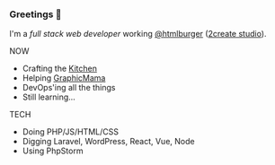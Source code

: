 ### Greetings 🎅

I'm a _full stack web developer_ working [@htmlburger](https://github.com/htmlburger) ([2create studio](https://2create.io)).

NOW

- Crafting the [Kitchen](https://kitchen.co)
- Helping [GraphicMama](https://graphicmama.com)
- DevOps'ing all the things
- Still learning...

TECH

- Doing PHP/JS/HTML/CSS
- Digging Laravel, WordPress, React, Vue, Node
- Using PhpStorm
